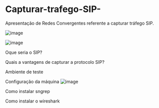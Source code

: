# Capturar-trafego-SIP-
Apresentação de Redes Convergentes referente a capturar tráfego SIP.

![image](https://github.com/larissalg9/Capturar-trafego-SIP-/assets/58262383/30f94776-a605-47de-9432-07aa2bff167b)

![image](https://github.com/larissalg9/Capturar-trafego-SIP-/assets/58262383/ed5ddabb-06cd-4987-980f-4300fa159821)



Oque seria o SIP?


Quais a vantagens de capturar a protocolo SIP?


Ambiente de teste

Configuração da máquina
![image](https://github.com/larissalg9/Capturar-trafego-SIP-/assets/58262383/6aaedf79-25f9-4d14-87eb-0f60aa2dba63)

Como instalar sngrep


Como instalar o wireshark





